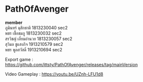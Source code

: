 # PathOfAvenger
 
**member**  
ภูมินทร์ มุสิกชาติ 1813230040 sec2  
พชร เชื้อชมภู 1813230032 sec2  
สรวิชญ์ เอี่ยมอำนวย 1813230057 sec2  
สุวิมล ชูแสงกิจ 1913210579 sec2  
พชร พูลสวัสดิ์ 1913210694 sec2  

Export game :  https://github.com/ittsty/PathOfAvenger/releases/tag/mainVersion  

Video Gameplay : https://youtu.be/UZnh-LFU1d8  
